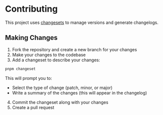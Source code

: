 # Contributing

This project uses [changesets](https://github.com/changesets/changesets) to manage versions and generate changelogs.

## Making Changes

1. Fork the repository and create a new branch for your changes
2. Make your changes to the codebase
3. Add a changeset to describe your changes:

```bash
pnpm changeset
```

This will prompt you to:

- Select the type of change (patch, minor, or major)
- Write a summary of the changes (this will appear in the changelog)

4. Commit the changeset along with your changes
5. Create a pull request
